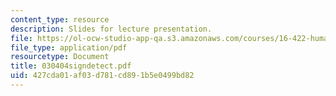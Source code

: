 ```yaml
---
content_type: resource
description: Slides for lecture presentation.
file: https://ol-ocw-studio-app-qa.s3.amazonaws.com/courses/16-422-human-supervisory-control-of-automated-systems-spring-2004/427cda01af03d781cd891b5e0499bd82_030404signdetect.pdf
file_type: application/pdf
resourcetype: Document
title: 030404signdetect.pdf
uid: 427cda01-af03-d781-cd89-1b5e0499bd82
---
```

